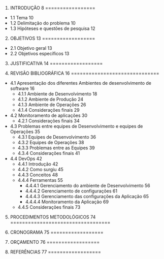 1. INTRODUÇÃO	8
=================

 - 1.1 Tema	10
 - 1.2 Delimitação do problema	10
 - 1.3 Hipóteses e questões de pesquisa	12

2. OBJETIVOS	13
==================

 - 2.1 Objetivo geral	13
 - 2.2 Objetivos específicos	13

3. JUSTIFICATIVA	14
==================

4. REVISÃO BIBLIOGRÁFICA	16
==============================

 - 4.1 Apresentação dos diferentes Ambientes de desenvolvimento de software	16
   - 4.1.1 Ambiente de Desenvolvimento	18
   - 4.1.2 Ambiente de Produção	24
   - 4.1.3 Ambiente de Operações	26
   - 4.1.4 Considerações finais	29
 - 4.2 Monitoramento de aplicações	30
   - 4.2.1 Considerações finais	34
 - 4.3 Problemas entre equipes de Desenvolvimento e equipes de Operações	35
   - 4.3.1 Equipes de Desenvolvimento	36
   - 4.3.2 Equipes de Operações	38
   - 4.3.3 Problemas entre as Equipes	39
   - 4.3.4 Considerações finais	41
 - 4.4 DevOps	42
   - 4.4.1 Introdução	42
   - 4.4.2 Como surgiu	45
   - 4.4.3 Conceitos	48
   - 4.4.4 Ferramentas	55
   	 - 4.4.4.1 Gerenciamento do ambiente de Desenvolvimento	56
     - 4.4.4.2 Gerenciamento de configurações	61
     - 4.4.4.3 Gerenciamento das configurações da Aplicação	65
     - 4.4.4.4 Monitoramento da Aplicação	69
   - 4.4.5 Considerações finais	73

5. PROCEDIMENTOS METODOLÓGICOS	74
==================================

6. CRONOGRAMA	75
==================

7. ORÇAMENTO	76
==================

8. REFERÊNCIAS	77
==================
